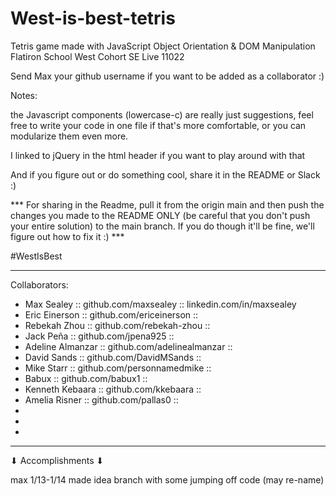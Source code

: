 # West-is-best-tetris
Tetris game made with JavaScript Object Orientation &amp; DOM Manipulation 
Flatiron School West Cohort SE Live 11022

Send Max your github username if you want to be added as a collaborator :)

Notes:

the Javascript components (lowercase-c) are really just suggestions, feel free to
write your code in one file if that's more comfortable, or you can modularize them even more.

I linked to jQuery in the html header if you want to play around with that

And if you figure out or do something cool, share it in the README or Slack :)

*** For sharing in the Readme, pull it from the origin main and then push the changes you
made to the README ONLY (be careful that you don't push your entire solution) to the main branch. If you do though it'll be fine, we'll figure out how to fix it :) ***

#WestIsBest

--------------------------------------------------------------------------------------------
Collaborators: 
 - Max Sealey :: github.com/maxsealey :: linkedin.com/in/maxsealey
 - Eric Einerson :: github.com/ericeinerson ::
 - Rebekah Zhou :: github.com/rebekah-zhou ::
 - Jack Peña :: github.com/jpena925 ::
 - Adeline Almanzar :: github.com/adelinealmanzar ::
 - David Sands :: github.com/DavidMSands :: 
 - Mike Starr :: github.com/personnamedmike ::
 - Babux :: github.com/babux1 ::
 - Kenneth Kebaara :: github.com/kkebaara ::
 - Amelia Risner :: github.com/pallas0 :: 
 -
 -
 -
--------------------------------------------------------------------------------------------

 ⬇ Accomplishments ⬇

max 1/13-1/14 made idea branch with some jumping off code (may re-name)